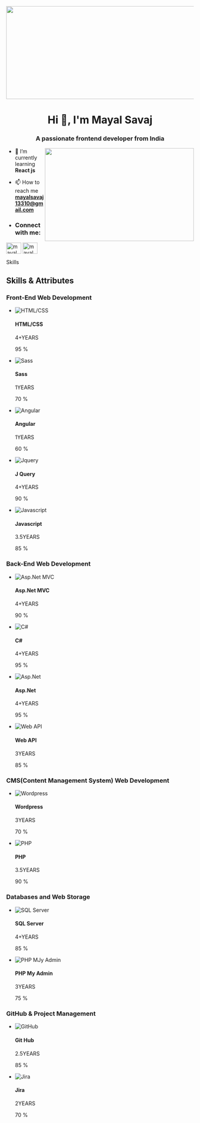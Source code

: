 <img src="https://wallpapercave.com/wp/wp1828925.png" width="1000px" height="250" />
<h1 align="center">Hi 👋, I'm Mayal Savaj</h1>
<h3 align="center">A passionate frontend developer from India</h3>


<img src="https://cdn.dribbble.com/users/461802/screenshots/4753031/designergif.gif"  align="right" width="400" height="250" />


- 🌱 I’m currently learning **React js**

- 📫 How to reach me **mayalsavaj13310@gmail.com**
- <h3 align="left">Connect with me:</h3>
<p align="left">
<a href="https://linkedin.com/in/mayal savaj" target="blank"><img align="center" src="https://raw.githubusercontent.com/rahuldkjain/github-profile-readme-generator/master/src/images/icons/Social/linked-in-alt.svg" alt="mayal savaj" height="30" width="40" /></a>
<a href="https://instagram.com/mayal_savaj_002" target="blank"><img align="center" src="https://raw.githubusercontent.com/rahuldkjain/github-profile-readme-generator/master/src/images/icons/Social/instagram.svg" alt="mayal_savaj_002" height="30" width="40" /></a>
</p>
<div _ngcontent-sff-c1="" class="container"><div _ngcontent-sff-c1="" class="row"><div _ngcontent-sff-c1="" class="col-lg-12"><div _ngcontent-sff-c1="" class="main_title"><p _ngcontent-sff-c1="" class="top_text">Skills <span _ngcontent-sff-c1=""></span></p><h2 _ngcontent-sff-c1="">Skills &amp; Attributes</h2></div></div></div><div _ngcontent-sff-c1="" class="row"><div _ngcontent-sff-c1="" class="skill-set container"><h3 _ngcontent-sff-c1="" class="mb-5">Front-End Web Development</h3><div _ngcontent-sff-c1="" class="content content--mlarge skill-set__flex"><ul _ngcontent-sff-c1="" class="skill-set__list"><li _ngcontent-sff-c1="" class="skill-set__item"><div _ngcontent-sff-c1="" class="skill-set__icon"><img _ngcontent-sff-c1="" alt="HTML/CSS" src="assets\img\skill_Icon\html.svg"></div><div _ngcontent-sff-c1="" class="skill-set__detail"><div _ngcontent-sff-c1="" class="skill-set__meta"><div _ngcontent-sff-c1="" class="skill-set__name"><h4 _ngcontent-sff-c1="" class="small-title small-title--skill">HTML/CSS</h4><p _ngcontent-sff-c1="" class="skill-set__year">4+YEARS</p></div><p _ngcontent-sff-c1="" class="small-title small-title--skill skill-set__high">95 <span _ngcontent-sff-c1="" class="skill-set__ratio">%</span></p></div><div _ngcontent-sff-c1="" class="skill-set__bar p95 js-scroll in"></div></div></li><li _ngcontent-sff-c1="" class="skill-set__item"><div _ngcontent-sff-c1="" class="skill-set__icon"><img _ngcontent-sff-c1="" alt="Sass" src="assets\img\skill_Icon\sass.svg"></div><div _ngcontent-sff-c1="" class="skill-set__detail"><div _ngcontent-sff-c1="" class="skill-set__meta"><div _ngcontent-sff-c1="" class="skill-set__name"><h4 _ngcontent-sff-c1="" class="small-title small-title--skill">Sass</h4><p _ngcontent-sff-c1="" class="skill-set__year">1YEARS</p></div><p _ngcontent-sff-c1="" class="small-title small-title--skill">70 <span _ngcontent-sff-c1="" class="skill-set__ratio">%</span></p></div><div _ngcontent-sff-c1="" class="skill-set__bar p70 js-scroll in"></div></div></li><li _ngcontent-sff-c1="" class="skill-set__item"><div _ngcontent-sff-c1="" class="skill-set__icon"><img _ngcontent-sff-c1="" alt="Angular" src="assets\img\skill_Icon\Angular.png"></div><div _ngcontent-sff-c1="" class="skill-set__detail"><div _ngcontent-sff-c1="" class="skill-set__meta"><div _ngcontent-sff-c1="" class="skill-set__name"><h4 _ngcontent-sff-c1="" class="small-title small-title--skill">Angular</h4><p _ngcontent-sff-c1="" class="skill-set__year">1YEARS</p></div><p _ngcontent-sff-c1="" class="small-title small-title--skill">60 <span _ngcontent-sff-c1="" class="skill-set__ratio">%</span></p></div><div _ngcontent-sff-c1="" class="skill-set__bar p60 js-scroll in"></div></div></li></ul><ul _ngcontent-sff-c1="" class="skill-set__list"><li _ngcontent-sff-c1="" class="skill-set__item"><div _ngcontent-sff-c1="" class="skill-set__icon"><img _ngcontent-sff-c1="" alt="Jquery" src="assets\img\skill_Icon\jquery.gif"></div><div _ngcontent-sff-c1="" class="skill-set__detail"><div _ngcontent-sff-c1="" class="skill-set__meta"><div _ngcontent-sff-c1="" class="skill-set__name"><h4 _ngcontent-sff-c1="" class="small-title small-title--skill">J Query</h4><p _ngcontent-sff-c1="" class="skill-set__year">4+YEARS</p></div><p _ngcontent-sff-c1="" class="small-title small-title--skill">90 <span _ngcontent-sff-c1="" class="skill-set__ratio">%</span></p></div><div _ngcontent-sff-c1="" class="skill-set__bar p90 js-scroll in"></div></div></li><li _ngcontent-sff-c1="" class="skill-set__item"><div _ngcontent-sff-c1="" class="skill-set__icon"><img _ngcontent-sff-c1="" alt="Javascript" src="http://www.webcoderskull.com/img/icon/js.svg"></div><div _ngcontent-sff-c1="" class="skill-set__detail"><div _ngcontent-sff-c1="" class="skill-set__meta"><div _ngcontent-sff-c1="" class="skill-set__name"><h4 _ngcontent-sff-c1="" class="small-title small-title--skill">Javascript</h4><p _ngcontent-sff-c1="" class="skill-set__year">3.5YEARS</p></div><p _ngcontent-sff-c1="" class="small-title small-title--skill">85 <span _ngcontent-sff-c1="" class="skill-set__ratio">%</span></p></div><div _ngcontent-sff-c1="" class="skill-set__bar p85 js-scroll in"></div></div></li></ul></div></div></div><div _ngcontent-sff-c1="" class="row"><div _ngcontent-sff-c1="" class="skill-set container"><h3 _ngcontent-sff-c1="" class="mt-5 mb-5">Back-End Web Development</h3><div _ngcontent-sff-c1="" class="content content--mlarge skill-set__flex"><ul _ngcontent-sff-c1="" class="skill-set__list"><li _ngcontent-sff-c1="" class="skill-set__item"><div _ngcontent-sff-c1="" class="skill-set__icon"><img _ngcontent-sff-c1="" alt="Asp.Net MVC" src="assets\img\skill_Icon\aspmvc.png"></div><div _ngcontent-sff-c1="" class="skill-set__detail"><div _ngcontent-sff-c1="" class="skill-set__meta"><div _ngcontent-sff-c1="" class="skill-set__name"><h4 _ngcontent-sff-c1="" class="small-title small-title--skill">Asp.Net MVC</h4><p _ngcontent-sff-c1="" class="skill-set__year">4+YEARS</p></div><p _ngcontent-sff-c1="" class="small-title small-title--skill skill-set__high">90 <span _ngcontent-sff-c1="" class="skill-set__ratio">%</span></p></div><div _ngcontent-sff-c1="" class="skill-set__bar p90 js-scroll in"></div></div></li><li _ngcontent-sff-c1="" class="skill-set__item"><div _ngcontent-sff-c1="" class="skill-set__icon"><img _ngcontent-sff-c1="" alt="C#" src="assets\img\skill_Icon\csharp.png"></div><div _ngcontent-sff-c1="" class="skill-set__detail"><div _ngcontent-sff-c1="" class="skill-set__meta"><div _ngcontent-sff-c1="" class="skill-set__name"><h4 _ngcontent-sff-c1="" class="small-title small-title--skill">C#</h4><p _ngcontent-sff-c1="" class="skill-set__year">4+YEARS</p></div><p _ngcontent-sff-c1="" class="small-title small-title--skill">95 <span _ngcontent-sff-c1="" class="skill-set__ratio">%</span></p></div><div _ngcontent-sff-c1="" class="skill-set__bar p95 js-scroll in"></div></div></li></ul><ul _ngcontent-sff-c1="" class="skill-set__list"><li _ngcontent-sff-c1="" class="skill-set__item"><div _ngcontent-sff-c1="" class="skill-set__icon"><img _ngcontent-sff-c1="" alt="Asp.Net" src="assets\img\skill_Icon\asp-net.png"></div><div _ngcontent-sff-c1="" class="skill-set__detail"><div _ngcontent-sff-c1="" class="skill-set__meta"><div _ngcontent-sff-c1="" class="skill-set__name"><h4 _ngcontent-sff-c1="" class="small-title small-title--skill">Asp.Net</h4><p _ngcontent-sff-c1="" class="skill-set__year">4+YEARS</p></div><p _ngcontent-sff-c1="" class="small-title small-title--skill">95 <span _ngcontent-sff-c1="" class="skill-set__ratio">%</span></p></div><div _ngcontent-sff-c1="" class="skill-set__bar p95 js-scroll in"></div></div></li><li _ngcontent-sff-c1="" class="skill-set__item"><div _ngcontent-sff-c1="" class="skill-set__icon"><img _ngcontent-sff-c1="" alt="Web API" src="assets\img\skill_Icon\webapi.png"></div><div _ngcontent-sff-c1="" class="skill-set__detail"><div _ngcontent-sff-c1="" class="skill-set__meta"><div _ngcontent-sff-c1="" class="skill-set__name"><h4 _ngcontent-sff-c1="" class="small-title small-title--skill">Web API</h4><p _ngcontent-sff-c1="" class="skill-set__year">3YEARS</p></div><p _ngcontent-sff-c1="" class="small-title small-title--skill skill-set__high">85 <span _ngcontent-sff-c1="" class="skill-set__ratio">%</span></p></div><div _ngcontent-sff-c1="" class="skill-set__bar p85 js-scroll in"></div></div></li></ul></div></div></div><div _ngcontent-sff-c1="" class="row"><div _ngcontent-sff-c1="" class="skill-set container"><h3 _ngcontent-sff-c1="" class="mt-5 mb-5">CMS(Content Management System) Web Development</h3><div _ngcontent-sff-c1="" class="content content--mlarge skill-set__flex"><ul _ngcontent-sff-c1="" class="skill-set__list"><li _ngcontent-sff-c1="" class="skill-set__item"><div _ngcontent-sff-c1="" class="skill-set__icon"><img _ngcontent-sff-c1="" alt="Wordpress" src="http://www.webcoderskull.com/img/icon/wp.svg"></div><div _ngcontent-sff-c1="" class="skill-set__detail"><div _ngcontent-sff-c1="" class="skill-set__meta"><div _ngcontent-sff-c1="" class="skill-set__name"><h4 _ngcontent-sff-c1="" class="small-title small-title--skill">Wordpress</h4><p _ngcontent-sff-c1="" class="skill-set__year">3YEARS</p></div><p _ngcontent-sff-c1="" class="small-title small-title--skill">70 <span _ngcontent-sff-c1="" class="skill-set__ratio">%</span></p></div><div _ngcontent-sff-c1="" class="skill-set__bar p70 js-scroll in"></div></div></li></ul><ul _ngcontent-sff-c1="" class="skill-set__list"><li _ngcontent-sff-c1="" class="skill-set__item"><div _ngcontent-sff-c1="" class="skill-set__icon"><img _ngcontent-sff-c1="" alt="PHP" src="assets\img\skill_Icon\php.png"></div><div _ngcontent-sff-c1="" class="skill-set__detail"><div _ngcontent-sff-c1="" class="skill-set__meta"><div _ngcontent-sff-c1="" class="skill-set__name"><h4 _ngcontent-sff-c1="" class="small-title small-title--skill">PHP</h4><p _ngcontent-sff-c1="" class="skill-set__year">3.5YEARS</p></div><p _ngcontent-sff-c1="" class="small-title small-title--skill">90 <span _ngcontent-sff-c1="" class="skill-set__ratio">%</span></p></div><div _ngcontent-sff-c1="" class="skill-set__bar p90 js-scroll in"></div></div></li></ul></div></div></div><div _ngcontent-sff-c1="" class="row"><div _ngcontent-sff-c1="" class="skill-set container"><h3 _ngcontent-sff-c1="" class="mt-5 mb-5">Databases and Web Storage</h3><div _ngcontent-sff-c1="" class="content content--mlarge skill-set__flex"><ul _ngcontent-sff-c1="" class="skill-set__list"><li _ngcontent-sff-c1="" class="skill-set__item"><div _ngcontent-sff-c1="" class="skill-set__icon"><img _ngcontent-sff-c1="" alt="SQL Server" src="assets\img\skill_Icon\microsoft-sql-server.svg"></div><div _ngcontent-sff-c1="" class="skill-set__detail"><div _ngcontent-sff-c1="" class="skill-set__meta"><div _ngcontent-sff-c1="" class="skill-set__name"><h4 _ngcontent-sff-c1="" class="small-title small-title--skill">SQL Server</h4><p _ngcontent-sff-c1="" class="skill-set__year">4+YEARS</p></div><p _ngcontent-sff-c1="" class="small-title small-title--skill">85 <span _ngcontent-sff-c1="" class="skill-set__ratio">%</span></p></div><div _ngcontent-sff-c1="" class="skill-set__bar p85 js-scroll in"></div></div></li></ul><ul _ngcontent-sff-c1="" class="skill-set__list"><li _ngcontent-sff-c1="" class="skill-set__item"><div _ngcontent-sff-c1="" class="skill-set__icon"><img _ngcontent-sff-c1="" alt="PHP MJy Admin" src="assets\img\skill_Icon\PhpMyAdmin.png"></div><div _ngcontent-sff-c1="" class="skill-set__detail"><div _ngcontent-sff-c1="" class="skill-set__meta"><div _ngcontent-sff-c1="" class="skill-set__name"><h4 _ngcontent-sff-c1="" class="small-title small-title--skill">PHP My Admin</h4><p _ngcontent-sff-c1="" class="skill-set__year">3YEARS</p></div><p _ngcontent-sff-c1="" class="small-title small-title--skill">75 <span _ngcontent-sff-c1="" class="skill-set__ratio">%</span></p></div><div _ngcontent-sff-c1="" class="skill-set__bar p75 js-scroll in"></div></div></li></ul></div></div></div><div _ngcontent-sff-c1="" class="row"><div _ngcontent-sff-c1="" class="skill-set container"><h3 _ngcontent-sff-c1="" class="mt-5 mb-5">GitHub &amp; Project Management</h3><div _ngcontent-sff-c1="" class="content content--mlarge skill-set__flex"><ul _ngcontent-sff-c1="" class="skill-set__list"><li _ngcontent-sff-c1="" class="skill-set__item"><div _ngcontent-sff-c1="" class="skill-set__icon"><img _ngcontent-sff-c1="" alt="GitHub" src="assets\img\skill_Icon\GitHub.png"></div><div _ngcontent-sff-c1="" class="skill-set__detail"><div _ngcontent-sff-c1="" class="skill-set__meta"><div _ngcontent-sff-c1="" class="skill-set__name"><h4 _ngcontent-sff-c1="" class="small-title small-title--skill">Git Hub</h4><p _ngcontent-sff-c1="" class="skill-set__year">2.5YEARS</p></div><p _ngcontent-sff-c1="" class="small-title small-title--skill">85 <span _ngcontent-sff-c1="" class="skill-set__ratio">%</span></p></div><div _ngcontent-sff-c1="" class="skill-set__bar p60 js-scroll in"></div></div></li></ul><ul _ngcontent-sff-c1="" class="skill-set__list"><li _ngcontent-sff-c1="" class="skill-set__item"><div _ngcontent-sff-c1="" class="skill-set__icon"><img _ngcontent-sff-c1="" alt="Jira" src="assets\img\skill_Icon\jira.png"></div><div _ngcontent-sff-c1="" class="skill-set__detail"><div _ngcontent-sff-c1="" class="skill-set__meta"><div _ngcontent-sff-c1="" class="skill-set__name"><h4 _ngcontent-sff-c1="" class="small-title small-title--skill">Jira</h4><p _ngcontent-sff-c1="" class="skill-set__year">2YEARS</p></div><p _ngcontent-sff-c1="" class="small-title small-title--skill">70 <span _ngcontent-sff-c1="" class="skill-set__ratio">%</span></p></div><div _ngcontent-sff-c1="" class="skill-set__bar p60 js-scroll in"></div></div></li></ul></div></div></div></div>
